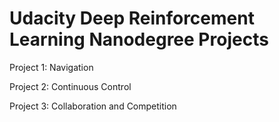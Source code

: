 # Udacity Deep Reinforcement Learning Nanodegree Projects

Project 1: Navigation

Project 2: Continuous Control

Project 3: Collaboration and Competition
